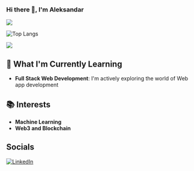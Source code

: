 ### Hi there 👋, I'm Aleksandar
![](http://github-profile-summary-cards.vercel.app/api/cards/profile-details?username=aleksandardrljaca&theme=default) 

![Top Langs](https://github-readme-stats.vercel.app/api/top-langs/?username=aleksandardrljaca&layout=compact)

![](http://github-profile-summary-cards.vercel.app/api/cards/repos-per-language?username=aleksandardrljaca&theme=default) 

## 🌱 What I'm Currently Learning

- **Full Stack Web Development**: I'm actively exploring the world of Web app development

## 📚 Interests
- **Machine Learning**
- **Web3 and Blockchain**

## Socials
[![LinkedIn](https://image.flaticon.com/icons/png/512/174/174857.png)](https://www.linkedin.com/in/aleksandardrljaca)

